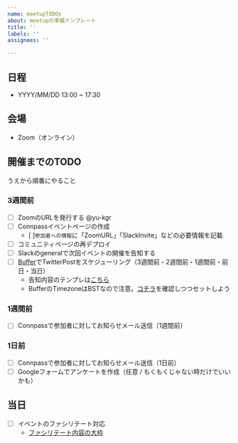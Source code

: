 ```yaml
---
name: meetupTODOs
about: meetupの準備テンプレート
title: ''
labels: ''
assignees: ''

---
```


## 日程

- YYYY/MM/DD  13:00 ~ 17:30

## 会場

- Zoom（オンライン）

## 開催までのTODO

うえから順番にやること

### 3週間前

- [ ] ZoomのURLを発行する @yu-kgr
- [ ] Connpassイベントページの作成
  - [ ]`参加者への情報`に「ZoomURL」「SlackInvite」などの必要情報を記載
- [ ] コミュニティページの再デプロイ
- [ ] Slackのgeneralで次回イベントの開催を告知する
- [ ] [Buffer](https://publish.buffer.com/profile/5f44c0bf8c68015ea35d9413/tab/queue)でTwitterPostをスケジューリング（3週間前・2週間前・1週間前・前日・当日）
  - 告知内容のテンプレは[こちら](https://github.com/kanazawa-js/community-page/wiki/%E3%81%8A%E7%9F%A5%E3%82%89%E3%81%9B%E6%96%87%E8%A8%80%E3%83%86%E3%83%B3%E3%83%97%E3%83%AC)
  - BufferのTimezoneはBSTなので注意。[コチラ](https://www.worldtimebuddy.com/japan-tokyo-to-bst)を確認しつつセットしよう

### 1週間前

- [ ] Connpassで参加者に対してお知らせメール送信（1週間前）

### 1日前

- [ ] Connpassで参加者に対してお知らせメール送信（1日前）
- [ ] Googleフォームでアンケートを作成（任意 / もくもくじゃない時だけでいいかも）

## 当日

- [ ] イベントのファシリテート対応
  - [ファシリテート内容の大枠](https://github.com/kanazawa-js/community-page/wiki/%E3%83%95%E3%82%A1%E3%82%B7%E3%83%AA%E3%83%86%E3%83%BC%E3%83%88%E3%83%86%E3%83%B3%E3%83%97%E3%83%AC)
